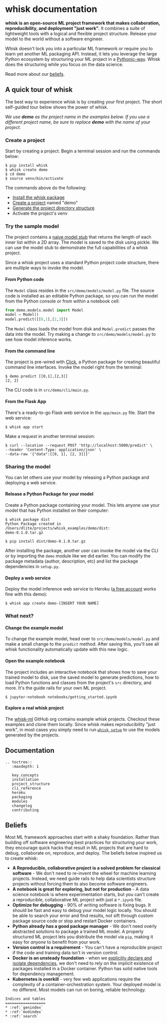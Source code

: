 # whisk documentation

__whisk is an open-source ML project framework that makes collaboration, reproducibility, and deployment "just work".__ It combines a suite of lightweight tools with a logical and flexible project structure. Release your model to the world without a software engineer.

Whisk doesn't lock you into a particular ML framework or require you to learn yet another ML packaging API. Instead, it lets you leverage the large Python ecosystem by structuring your ML project in a [Pythonic-way](
https://docs.python-guide.org/writing/structure/). Whisk does the structuring while you focus on the data science.

Read more about our [beliefs](#beliefs).

## A quick tour of whisk

The best way to experience whisk is by creating your first project. The short self-guided tour below shows the power of whisk.

_We use __demo__ as the project name in the examples below. If you use a different project name, be sure to replace __demo__ with the name of your project._

### Create a project

Start by creating a project. Begin a terminal session and run the commands below:

```
$ pip install whisk
$ whisk create demo
$ cd demo
$ source venv/bin/activate
```

The commands above do the following:

* [Install the whisk package](installation.html)
* [Create a project](cli_reference.html#whisk-create) named "demo"
* [Generate the project directory structure](project_structure.html)
* Activate the project's venv

### Try the sample model

The project contains a [naive model stub](autoapi/whisk/model_stub/index.html) that returns the length of each inner list within a 2D array. The model is saved to the disk using pickle. We can use the model stub to demonstrate the full capabilities of a whisk project.

Since a whisk project uses a standard Python project code structure, there are multiple ways to invoke the model.

#### From Python code

The `Model` class resides in the `src/demo/models/model.py` file. The source code is installed as an editable Python package, so you can run the model from the Python console or from within a notebook cell:

```py
from demo.models.model import Model
model = Model()
model.predict([[0,1],[2,3]])
```

The `Model` class loads the model from disk and `Model.predict` passes the data into the model. Try making a change to `src/demo/models/model.py` to see how model inference works.

#### From the command line

The project is pre-wired with [Click](https://click.palletsprojects.com/en/7.x/), a Python package for creating beautiful command line interfaces. Invoke the model right from the terminal:

```
$ demo predict [[0,1],[2,3]]
[2, 2]
```

The CLI code is in `src/demo/cli/main.py`.

#### From the Flask App

There's a ready-to-go Flask web service in the `app/main.py` file. Start the web service:

```
$ whisk app start
```

Make a request in another terminal session:

```
$ curl --location --request POST 'http://localhost:5000/predict' \
--header 'Content-Type: application/json' \
--data-raw '{"data":[[0, 1], [2, 3]]}'
```

### Sharing the model

You can let others use your model by releasing a Python package and deploying a web service.

#### Release a Python Package for your model

Create a Python package containing your model. This lets anyone use your model that has Python installed on their computer:

```
$ whisk package dist
Python Package created in /Users/dlite/projects/whisk_examples/demo/dist:
demo-0.1.0.tar.gz

$ pip install dist/demo-0.1.0.tar.gz
```

After installing the package, another user can invoke the model via the CLI or by importing the `demo` module like we did earlier. You can modify the package metadata (author, description, etc) and list the package dependencies in `setup.py`.

#### Deploy a web service

Deploy the model inference web service to Heroku ([a free account](https://signup.heroku.com/) works fine with this demo):

```
$ whisk app create demo-[INSERT YOUR NAME]
```

### What next?

#### Change the example model

To change the example model, head over to `src/demo/models/model.py` and make a small change to the `predict` method. After saving this, you'll see all whisk functionality automatically update with this new logic.

#### Open the example notebook


The project includes an interactive notebook that shows how to save your trained model to disk, use the saved model to generate predictions, how to load Python functions and classes from the project's `src` directory, and more. It's the guide rails for your own ML project.

```
$ jupyter-notebook notebooks/getting_started.ipynb
```

#### Explore a real whisk project

The [whisk-ml](https://github.com/whisk-ml) GitHub org contains example whisk projects. Checkout these examples and clone them locally. Since whisk makes reproducibility "just work", in most cases you simply need to run [`whisk setup`](cli_reference.html#whisk-setup) to use the models generated by the projects.

## Documentation

```eval_rst
.. toctree::
   :maxdepth: 1

   key_concepts
   installation
   project_structure
   cli_reference
   heroku
   packaging
   modules
   changelog
   contributing
```

## Beliefs

Most ML framework approaches start with a shaky foundation. Rather than building off software engineering best practices for structuring your work, they encourage quick hacks that result in ML projects that are hard to debug, collaborate on, reproduce, and deploy. The beliefs below inspired us to create whisk:

* **A Reproducible, collaborative project is a solved problem for classical software** - We don't need to re-invent the wheel for machine learning projects. Instead, we need guide rails to help data scientists structure projects without forcing them to also become software engineers.
* **A notebook is great for exploring, but not for production** - A data science notebook is where experimentation starts, but you can't create a reproducible, collaborative ML project with just a `*.ipynb` file.
* **Optimize for debugging** - 90% of writing software is fixing bugs. It should be fast and easy to debug your model logic locally. You should be able to search your error and find results, not sift through custom package source code or stop and restart Docker containers.
* **Python already has a good package manager** - We don't need overly abstracted solutions to package a trained ML model. A properly structured ML project lets you distribute the model via `pip`, making it easy for _anyone_ to benefit from your work.
* **Version control is a requirement** - You can't have a reproducible project if the code and training data isn't in version control.
* **Docker is an unsteady foundation** - when we [explicitly declare and isolate dependencies](https://12factor.net/dependencies), we don't need to rely on the implicit existence of packages installed in a Docker container. Python has solid native tools for dependency management.
* **Kubernetes is overkill** - very few web applications require the complexity of a container-orchestration system. Your deployed model is no different. Most models can run on boring, reliable technology.

```eval_rst
Indices and tables
==================
* :ref:`genindex`
* :ref:`modindex`
* :ref:`search`
```
